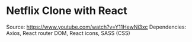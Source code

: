 # Netflix Clone with React

Source: https://www.youtube.com/watch?v=Y11HewNi3xc
Dependencies: Axios, React router DOM, React icons, SASS (CSS)
